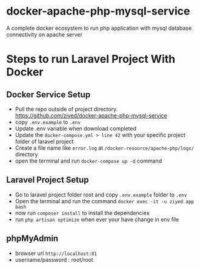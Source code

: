 # docker-apache-php-mysql-service
A complete docker ecosystem to run php application with mysql database connectivity on apache server

# Steps to run Laravel Project With Docker

## Docker Service Setup
- Pull the repo outside of project directory. https://github.com/ziyed/docker-apache-php-mysql-service
- copy `.env.example` to `.env`
- Update .env variable when download completed
- Update the `docker-compose.yml > line 42` with your specific project folder of laravel project
- Create a file name like `error.log` at `/docker-resource/apache-php/logs/` directory
- open the terminal and run `docker-compose up -d` command

## Laravel Project Setup
- Go to laravel project folder root and copy `.env.example` folder to `.env`
- Open the terminal and run the command `docker exec -it -u ziyed app bash`
- now run `composer install` to install the dependencies
- run `php artisan optimize` when ever your have change in env file

## phpMyAdmin 
- browser url `http://localhost:81`
- username/password :  root/root
